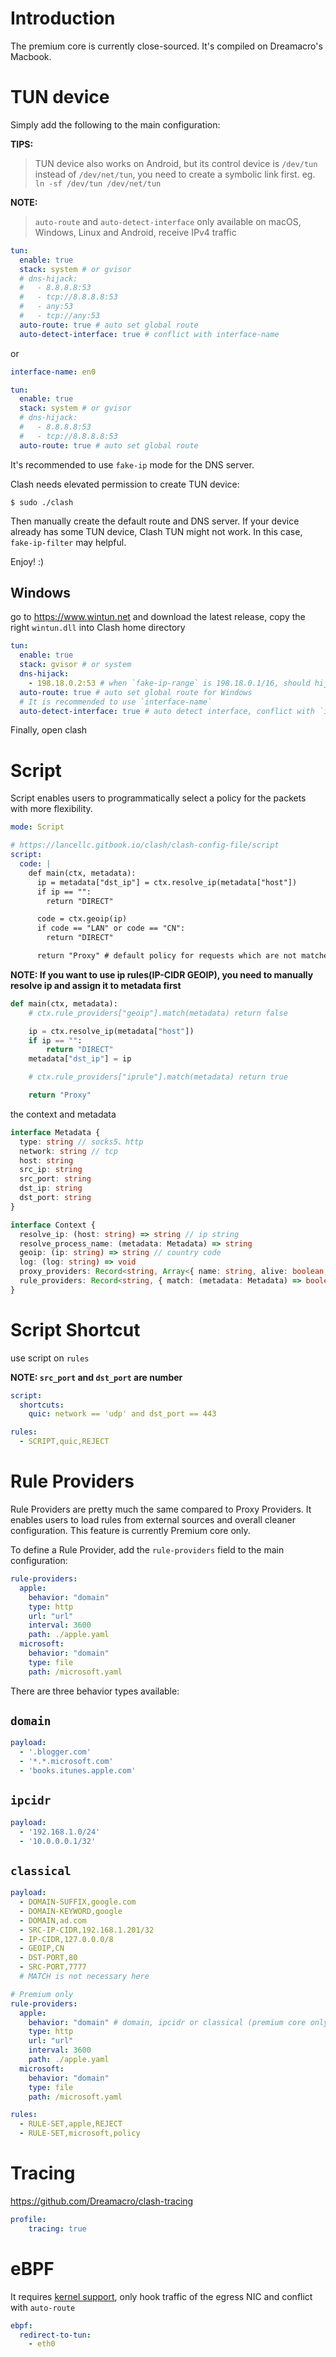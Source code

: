 # Introduction
The premium core is currently close-sourced. It's compiled on Dreamacro's Macbook.

# TUN device

Simply add the following to the main configuration:

**TIPS:**
> TUN device also works on Android, but its control device is `/dev/tun` instead of `/dev/net/tun`, you need to create a symbolic link first. eg. `ln -sf /dev/tun /dev/net/tun` 

**NOTE:**
> `auto-route` and `auto-detect-interface` only available on macOS, Windows, Linux and Android, receive IPv4 traffic  

```yaml
tun:
  enable: true
  stack: system # or gvisor
  # dns-hijack:
  #   - 8.8.8.8:53
  #   - tcp://8.8.8.8:53
  #   - any:53
  #   - tcp://any:53
  auto-route: true # auto set global route
  auto-detect-interface: true # conflict with interface-name
```

or

```yaml
interface-name: en0

tun:
  enable: true
  stack: system # or gvisor
  # dns-hijack:
  #   - 8.8.8.8:53
  #   - tcp://8.8.8.8:53
  auto-route: true # auto set global route
```

It's recommended to use `fake-ip` mode for the DNS server.

Clash needs elevated permission to create TUN device:

```
$ sudo ./clash
```

Then manually create the default route and DNS server. If your device already has some TUN device, Clash TUN might not work. In this case, `fake-ip-filter` may helpful.

Enjoy! :)

## Windows

go to https://www.wintun.net and download the latest release, copy the right `wintun.dll` into Clash home directory

```yaml
tun:
  enable: true
  stack: gvisor # or system
  dns-hijack:
    - 198.18.0.2:53 # when `fake-ip-range` is 198.18.0.1/16, should hijack 198.18.0.2:53
  auto-route: true # auto set global route for Windows
  # It is recommended to use `interface-name`
  auto-detect-interface: true # auto detect interface, conflict with `interface-name`
```

Finally, open clash

# Script

Script enables users to programmatically select a policy for the packets with more flexibility.

```yaml
mode: Script

# https://lancellc.gitbook.io/clash/clash-config-file/script
script:
  code: |
    def main(ctx, metadata):
      ip = metadata["dst_ip"] = ctx.resolve_ip(metadata["host"])
      if ip == "":
        return "DIRECT"

      code = ctx.geoip(ip)
      if code == "LAN" or code == "CN":
        return "DIRECT"

      return "Proxy" # default policy for requests which are not matched by any other script
```

**NOTE: If you want to use ip rules(IP-CIDR GEOIP), you need to manually resolve ip and assign it to metadata first**
```python
def main(ctx, metadata):
    # ctx.rule_providers["geoip"].match(metadata) return false

    ip = ctx.resolve_ip(metadata["host"])
    if ip == "":
        return "DIRECT"
    metadata["dst_ip"] = ip

    # ctx.rule_providers["iprule"].match(metadata) return true

    return "Proxy"
```

the context and metadata
```ts
interface Metadata {
  type: string // socks5、http
  network: string // tcp
  host: string
  src_ip: string
  src_port: string
  dst_ip: string
  dst_port: string
}

interface Context {
  resolve_ip: (host: string) => string // ip string
  resolve_process_name: (metadata: Metadata) => string
  geoip: (ip: string) => string // country code
  log: (log: string) => void
  proxy_providers: Record<string, Array<{ name: string, alive: boolean, delay: number }>>
  rule_providers: Record<string, { match: (metadata: Metadata) => boolean }>
}
```

# Script Shortcut

use script on `rules`

**NOTE: `src_port` and `dst_port` are number**

```yaml
script:
  shortcuts:
    quic: network == 'udp' and dst_port == 443

rules:
  - SCRIPT,quic,REJECT
```

# Rule Providers
Rule Providers are pretty much the same compared to Proxy Providers. It enables users to load rules from external sources and overall cleaner configuration. This feature is currently Premium core only.

To define a Rule Provider, add the `rule-providers` field to the main configuration:

```yaml
rule-providers:
  apple:
    behavior: "domain"
    type: http
    url: "url"
    interval: 3600
    path: ./apple.yaml
  microsoft:
    behavior: "domain"
    type: file
    path: /microsoft.yaml
```

There are three behavior types available:

## `domain`

```yaml
payload:
  - '.blogger.com'
  - '*.*.microsoft.com'
  - 'books.itunes.apple.com'
```

## `ipcidr`

```yaml
payload:
  - '192.168.1.0/24'
  - '10.0.0.0.1/32'
```

## `classical`

```yaml
payload:
  - DOMAIN-SUFFIX,google.com
  - DOMAIN-KEYWORD,google
  - DOMAIN,ad.com
  - SRC-IP-CIDR,192.168.1.201/32
  - IP-CIDR,127.0.0.0/8
  - GEOIP,CN
  - DST-PORT,80
  - SRC-PORT,7777
  # MATCH is not necessary here
```

```yaml
# Premium only
rule-providers:
  apple:
    behavior: "domain" # domain, ipcidr or classical (premium core only)
    type: http
    url: "url"
    interval: 3600
    path: ./apple.yaml
  microsoft:
    behavior: "domain"
    type: file
    path: /microsoft.yaml

rules:
  - RULE-SET,apple,REJECT
  - RULE-SET,microsoft,policy
```

# Tracing

https://github.com/Dreamacro/clash-tracing

```yaml
profile:
    tracing: true
```

# eBPF

It requires [kernel support](https://github.com/iovisor/bcc/blob/master/INSTALL.md#kernel-configuration), only hook traffic of the egress NIC and conflict with `auto-route`

```yaml
ebpf:
  redirect-to-tun:
    - eth0
```
